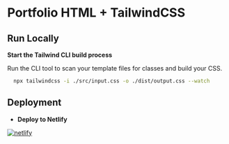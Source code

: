 # Portfolio HTML + TailwindCSS




## Run Locally

**Start the Tailwind CLI build process**

Run the CLI tool to scan your template files for classes and build your CSS.

```bash
  npx tailwindcss -i ./src/input.css -o ./dist/output.css --watch
```


## Deployment




- **Deploy to Netlify**

[![netlify]()](https://singular-lokum-744ce8.netlify.app/)

